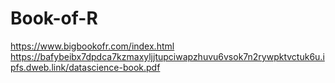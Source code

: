 # Book-of-R
https://www.bigbookofr.com/index.html
https://bafybeibx7dpdca7kzmaxyljjtupciwapzhuvu6vsok7n2rywpktvctuk6u.ipfs.dweb.link/datascience-book.pdf
